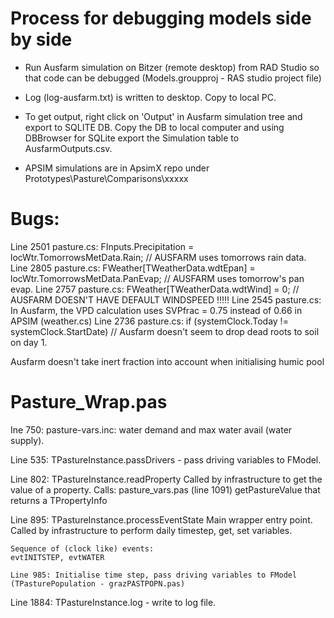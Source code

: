 # Process for debugging models side by side

* Run Ausfarm simulation on Bitzer (remote desktop) from RAD Studio so that code can be debugged (Models.groupproj - RAS studio project file)
* Log (log-ausfarm.txt) is written to desktop. Copy to local PC.
* To get output, right click on 'Output' in Ausfarm simulation tree and export to SQLITE DB. Copy the DB to local computer and using DBBrowser for SQLite export the Simulation table to AusfarmOutputs.csv.

* APSIM simulations are in ApsimX repo under Prototypes\Pasture\Comparisons\xxxxx

# Bugs:

Line 2501 pasture.cs: FInputs.Precipitation = locWtr.TomorrowsMetData.Rain;   // AUSFARM uses tomorrows rain data.
Line 2805 pasture.cs: FWeather[TWeatherData.wdtEpan] = locWtr.TomorrowsMetData.PanEvap;  // AUSFARM uses tomorrow's pan evap.
Line 2757 pasture.cs: FWeather[TWeatherData.wdtWind] = 0;   // AUSFARM DOESN'T HAVE DEFAULT WINDSPEED !!!!!
Line 2545 pasture.cs: In Ausfarm, the VPD calculation uses SVPfrac = 0.75 instead of 0.66 in APSIM (weather.cs)
Line 2736 pasture.cs: if (systemClock.Today != systemClock.StartDate) // Ausfarm doesn't seem to drop dead roots to soil on day 1.

Ausfarm doesn't take inert fraction into account when initialising humic pool

# Pasture_Wrap.pas

Ine 750: pasture-vars.inc: water demand and max water avail (water supply).

Line 535: TPastureInstance.passDrivers - pass driving variables to FModel.

Line 802: TPastureInstance.readProperty
    Called by infrastructure to get the value of a property.
    Calls: pasture_vars.pas (line 1091) getPastureValue that returns a TPropertyInfo

Line 895: TPastureInstance.processEventState Main wrapper entry point.
    Called by infrastructure to perform daily timestep, get, set variables.

    Sequence of (clock like) events:
    evtINITSTEP, evtWATER

    Line 985: Initialise time step, pass driving variables to FModel (TPasturePopulation - grazPASTPOPN.pas)

Line 1884: TPastureInstance.log - write to log file.

